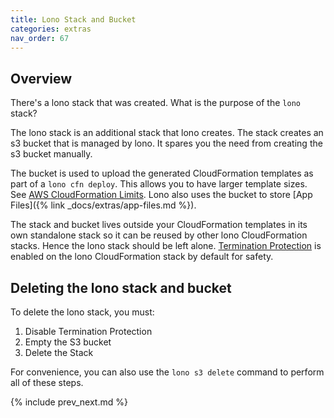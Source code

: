 ```yaml
---
title: Lono Stack and Bucket
categories: extras
nav_order: 67
---
```


## Overview

There's a lono stack that was created. What is the purpose of the `lono` stack?

The lono stack is an additional stack that lono creates. The stack creates an s3 bucket that is managed by lono. It spares you the need from creating the s3 bucket manually.

The bucket is used to upload the generated CloudFormation templates as part of a `lono cfn deploy`.  This allows you to have larger template sizes.  See [AWS CloudFormation Limits](https://docs.aws.amazon.com/AWSCloudFormation/latest/UserGuide/cloudformation-limits.html).  Lono also uses the bucket to store [App Files]({% link _docs/extras/app-files.md %}).

The stack and bucket lives outside your CloudFormation templates in its own standalone stack so it can be reused by other lono CloudFormation stacks.  Hence the lono stack should be left alone.  [Termination Protection](https://docs.aws.amazon.com/AWSCloudFormation/latest/UserGuide/using-cfn-protect-stacks.html) is enabled on the lono CloudFormation stack by default for safety.

## Deleting the lono stack and bucket

To delete the lono stack, you must:

1. Disable Termination Protection
2. Empty the S3 bucket
3. Delete the Stack

For convenience, you can also use the `lono s3 delete` command to perform all of these steps.

{% include prev_next.md %}
